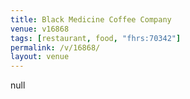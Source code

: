 ```yaml
---
title: Black Medicine Coffee Company
venue: v16868
tags: [restaurant, food, "fhrs:70342"]
permalink: /v/16868/
layout: venue
---
```

null